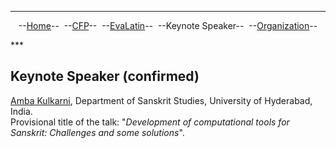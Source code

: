 ***
<p style="text-align: center;">--<a href="index">Home</a>--&nbsp;&nbsp;--<a href="CFP">CFP</a>--&nbsp;&nbsp;--<a href="EvaLatin">EvaLatin</a>--&nbsp;&nbsp;--Keynote Speaker--&nbsp;&nbsp;--<a href="organization">Organization</a>--</p>
***

## Keynote Speaker (confirmed)

[Amba Kulkarni](http://sanskrit.uohyd.ac.in/faculty/amba/), Department of Sanskrit Studies, University of Hyderabad, India.  
Provisional title of the talk: "*Development of computational tools for Sanskrit: Challenges and some solutions*". 

